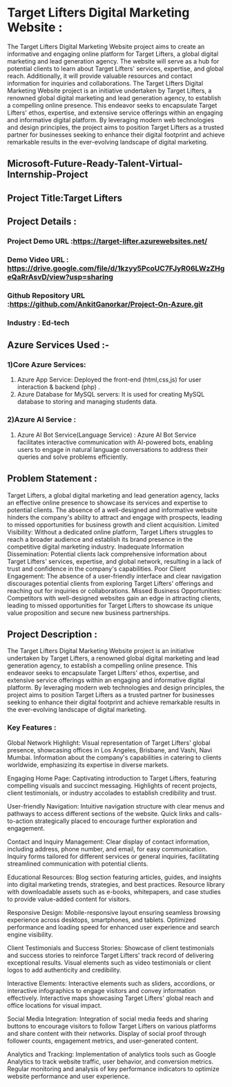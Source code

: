 
# Target Lifters Digital Marketing Website :
The Target Lifters Digital Marketing Website project aims to create an informative and engaging online platform for Target Lifters, a global digital marketing and lead generation agency. The website will serve as a hub for potential clients to learn about Target Lifters' services, expertise, and global reach. Additionally, it will provide valuable resources and contact information for inquiries and collaborations.
The Target Lifters Digital Marketing Website project is an initiative undertaken by Target Lifters, a renowned global digital marketing and lead generation agency, to establish a compelling online presence. This endeavor seeks to encapsulate Target Lifters' ethos, expertise, and extensive service offerings within an engaging and informative digital platform. By leveraging modern web technologies and design principles, the project aims to position Target Lifters as a trusted partner for businesses seeking to enhance their digital footprint and achieve remarkable results in the ever-evolving landscape of digital marketing.

## Microsoft-Future-Ready-Talent-Virtual-Internship-Project

## Project Title:Target Lifters

## Project Details :
### Project Demo URL :https://target-lifter.azurewebsites.net/
### Demo Video URL : https://drive.google.com/file/d/1kzyy5PcoUC7FJyR06LWzZHgeQaRrAsvD/view?usp=sharing
### Github Repository URL :https://github.com/AnkitGanorkar/Project-On-Azure.git
### Industry : Ed-tech

## Azure Services Used :-
### 1)Core Azure Services:
1. Azure App Service: Deployed the  front-end (html,css,js) for user interaction & backend (php) .
2. Azure  Database for MySQL servers: It is used for creating MySQL database to storing and managing students data.
### 2)Azure AI Service :
1. Azure AI Bot Service(Language Service) : Azure AI Bot Service facilitates interactive communication with AI-powered bots, enabling users to engage in natural language conversations to address their queries and solve problems efficiently.

## Problem Statement :

Target Lifters, a global digital marketing and lead generation agency, lacks an effective online presence to showcase its services and expertise to potential clients. The absence of a well-designed and informative website hinders the company's ability to attract and engage with prospects, leading to missed opportunities for business growth and client acquisition.
Limited Visibility: Without a dedicated online platform, Target Lifters struggles to reach a broader audience and establish its brand presence in the competitive digital marketing industry.
Inadequate Information Dissemination: Potential clients lack comprehensive information about Target Lifters' services, expertise, and global network, resulting in a lack of trust and confidence in the company's capabilities.
Poor Client Engagement: The absence of a user-friendly interface and clear navigation discourages potential clients from exploring Target Lifters' offerings and reaching out for inquiries or collaborations.
Missed Business Opportunities: Competitors with well-designed websites gain an edge in attracting clients, leading to missed opportunities for Target Lifters to showcase its unique value proposition and secure new business partnerships.
## Project Description :
The Target Lifters Digital Marketing Website project is an initiative undertaken by Target Lifters, a renowned global digital marketing and lead generation agency, to establish a compelling online presence. This endeavor seeks to encapsulate Target Lifters' ethos, expertise, and extensive service offerings within an engaging and informative digital platform. By leveraging modern web technologies and design principles, the project aims to position Target Lifters as a trusted partner for businesses seeking to enhance their digital footprint and achieve remarkable results in the ever-evolving landscape of digital marketing.

### Key Features :
Global Network Highlight:
Visual representation of Target Lifters' global presence, showcasing offices in Los Angeles, Brisbane, and Vashi, Navi Mumbai.
Information about the company's capabilities in catering to clients worldwide, emphasizing its expertise in diverse markets.

Engaging Home Page:
Captivating introduction to Target Lifters, featuring compelling visuals and succinct messaging.
Highlights of recent projects, client testimonials, or industry accolades to establish credibility and trust.

User-friendly Navigation:
Intuitive navigation structure with clear menus and pathways to access different sections of the website.
Quick links and calls-to-action strategically placed to encourage further exploration and engagement.

Contact and Inquiry Management:
Clear display of contact information, including address, phone number, and email, for easy communication.
Inquiry forms tailored for different services or general inquiries, facilitating streamlined communication with potential clients.

Educational Resources:
Blog section featuring articles, guides, and insights into digital marketing trends, strategies, and best practices.
Resource library with downloadable assets such as e-books, whitepapers, and case studies to provide value-added content for visitors.

Responsive Design:
Mobile-responsive layout ensuring seamless browsing experience across desktops, smartphones, and tablets.
Optimized performance and loading speed for enhanced user experience and search engine visibility.

Client Testimonials and Success Stories:
Showcase of client testimonials and success stories to reinforce Target Lifters' track record of delivering exceptional results.
Visual elements such as video testimonials or client logos to add authenticity and credibility.

Interactive Elements:
Interactive elements such as sliders, accordions, or interactive infographics to engage visitors and convey information effectively.
Interactive maps showcasing Target Lifters' global reach and office locations for visual impact.

Social Media Integration:
Integration of social media feeds and sharing buttons to encourage visitors to follow Target Lifters on various platforms and share content with their networks.
Display of social proof through follower counts, engagement metrics, and user-generated content.

Analytics and Tracking:
Implementation of analytics tools such as Google Analytics to track website traffic, user behavior, and conversion metrics.
Regular monitoring and analysis of key performance indicators to optimize website performance and user experience.
